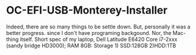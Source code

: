 # OC-EFI-USB-Monterey-Installer

Indeed, there are so many things to be settle down. But, personally it was a better progress. since I don't have programing backgound. Nor, the Mac-thing itself. 
Short spec of my laptop, Dell Latitude E6420 Core i7-2xxx (sandy bridge HD3000); RAM 8GB: Storage 1) SSD:128GB 2)HDD:1TB 
